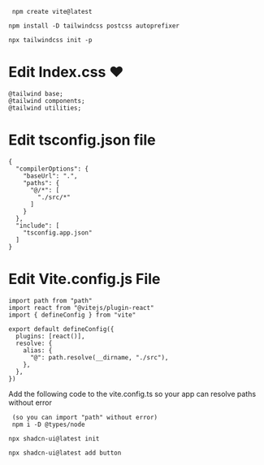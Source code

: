 ```
 npm create vite@latest
 ```
```
npm install -D tailwindcss postcss autoprefixer
```
```
npx tailwindcss init -p
```
# Edit Index.css ♥
```
@tailwind base;
@tailwind components;
@tailwind utilities;
```
# Edit tsconfig.json file
```
{
  "compilerOptions": {
    "baseUrl": ".",
    "paths": {
      "@/*": [
        "./src/*"
      ]
    }
  },
  "include": [
    "tsconfig.app.json"
  ]
}
```
# Edit Vite.config.js File
```
import path from "path"
import react from "@vitejs/plugin-react"
import { defineConfig } from "vite"

export default defineConfig({
  plugins: [react()],
  resolve: {
    alias: {
      "@": path.resolve(__dirname, "./src"),
    },
  },
})

```
Add the following code to the vite.config.ts so your app can resolve paths without error
```
 (so you can import "path" without error)
 npm i -D @types/node
```
```
npx shadcn-ui@latest init
```
```
npx shadcn-ui@latest add button

```

